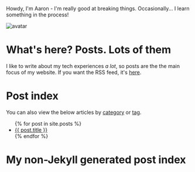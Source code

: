 Howdy, I'm Aaron - I'm really good at breaking things. Occasionally... I learn something in the process!

![avatar](https://avatars1.githubusercontent.com/u/29888436?s=460&u=03df457371669048031a735802c33b93d07a1f10&v=4)

# What's here? Posts. Lots of them

I like to write about my tech experiences *a lot*, so posts are the the main focus of my website. If you want the RSS feed, it's [here](https://aaronpkelly.github.io/feed.xml).

# Post index

You can also view the below articles by <a href="https://aaronpkelly.github.io/Categories.html">category</a> or <a href="https://aaronpkelly.github.io/Tags.html">tag</a>.

<ul>
  {% for post in site.posts %}
    <li>
      <a href="{{ post.url }}">{{ post.title }}</a>
    </li>
  {% endfor %}
</ul>

# My non-Jekyll generated post index
